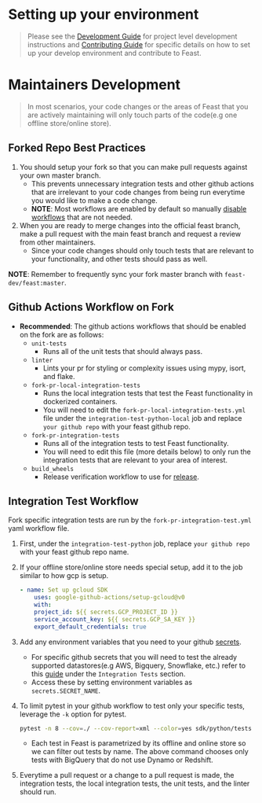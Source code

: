 # Setting up your environment
> Please see the [Development Guide](https://docs.feast.dev/project/development-guide) for project level development instructions and [Contributing Guide](https://github.com/feast-dev/feast/blob/master/CONTRIBUTING.md) for specific details on how to set up your develop environment and contribute to Feast.

# Maintainers Development
> In most scenarios, your code changes or the areas of Feast that you are actively maintaining will only touch parts of the code(e.g one offline store/online store).

## Forked Repo Best Practices
1.  You should setup your fork so that you can make pull requests against your own master branch.
    - This prevents unnecessary integration tests and other github actions that are irrelevant to your code changes from being run everytime you would like to make a code change.
    - **NOTE**: Most workflows are enabled by default so manually [disable workflows](https://docs.github.com/en/actions/managing-workflow-runs/disabling-and-enabling-a-workflow) that are not needed.
2. When you are ready to merge changes into the official feast branch, make a pull request with the main feast branch and request a review from other maintainers.
    - Since your code changes should only touch tests that are relevant to your functionality, and other tests should pass as well.

**NOTE**: Remember to frequently sync your fork master branch with `feast-dev/feast:master`.

## Github Actions Workflow on Fork
- **Recommended**: The github actions workflows that should be enabled on the fork are as follows:
    - `unit-tests`
        - Runs all of the unit tests that should always pass.
    - `linter`
        - Lints your pr for styling or complexity issues using mypy, isort, and flake.
    - `fork-pr-local-integration-tests`
        - Runs the local integration tests that test the Feast functionality in dockerized containers.
        - You will need to edit the `fork-pr-local-integration-tests.yml` file under the `integration-test-python-local` job and replace `your github repo` with your feast github repo.
    - `fork-pr-integration-tests`
        - Runs all of the integration tests to test Feast functionality.
        - You will need to edit this file (more details below) to only run the integration tests that are relevant to your area of interest.
    - `build_wheels`
        - Release verification workflow to use for [release](docs/project/release-process.md).

## Integration Test Workflow
Fork specific integration tests are run by the `fork-pr-integration-test.yml` yaml workflow file.

1. First, under the `integration-test-python` job, replace `your github repo` with your feast github repo name.
2. If your offline store/online store needs special setup, add it to the job similar to how gcp is setup.

    ```yaml
    - name: Set up gcloud SDK
        uses: google-github-actions/setup-gcloud@v0
        with:
        project_id: ${{ secrets.GCP_PROJECT_ID }}
        service_account_key: ${{ secrets.GCP_SA_KEY }}
        export_default_credentials: true
    ```

3. Add any environment variables that you need to your github [secrets](https://github.com/Azure/actions-workflow-samples/blob/master/assets/create-secrets-for-GitHub-workflows.md).
    - For specific github secrets that you will need to test the already supported datastores(e.g AWS, Bigquery, Snowflake, etc.) refer to this [guide](https://github.com/feast-dev/feast/blob/master/CONTRIBUTING.md) under the `Integration Tests` section.
    - Access these by setting environment variables as `secrets.SECRET_NAME`.
4. To limit pytest in your github workflow to test only your specific tests, leverage the `-k` option for pytest.

    ```bash
    pytest -n 8 --cov=./ --cov-report=xml --color=yes sdk/python/tests --integration --durations=5 --timeout=1200 --timeout_method=thread -k "BigQuery and not dynamo and not Redshift"
    ```

    - Each test in Feast is parametrized by its offline and online store so we can filter out tests by name. The above command chooses only tests with BigQuery that do not use Dynamo or Redshift.

5. Everytime a pull request or a change to a pull request is made, the integration tests, the local integration tests, the unit tests, and the linter should run.
